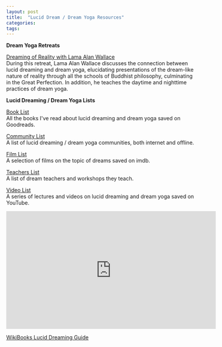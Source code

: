 ```yaml
---
layout: post
title:  "Lucid Dream / Dream Yoga Resources"
categories: 
tags:
---
```


**Dream Yoga Retreats**
<br>

[Dreaming of Reality with Lama Alan Wallace](/wallacedreamyoga)
<br>
During this retreat, Lama Alan Wallace discusses the connection between lucid dreaming and dream yoga, elucidating presentations of the dream-like nature of reality through all the schools of Buddhist philosophy, culminating in the Great Perfection. In addition, he teaches the daytime and nighttime practices of dream yoga.
<br>

**Lucid Dreaming / Dream Yoga Lists**

[Book List](https://www.goodreads.com/review/list/95737422-link-daniel?ref=nav_mybooks&shelf=dreams)
<br>
All the books I've read about lucid dreaming and dream yoga saved on Goodreads.

[Community List](/dreamgroups)
<br>
A list of lucid dreaming / dream yoga communities, both internet and offline.

[Film List](https://www.imdb.com/list/ls083385013/)
<br>
A selection of films on the topic of dreams saved on imdb.

[Teachers List](/dreamteachers)
<br>
A list of dream teachers and workshops they teach.

[Video List](https://www.youtube.com/playlist?list=PL3IOQtA2di8PQNdPo2_FVaBlhVkb5PUXM)
<br>
A series of lectures and videos on lucid dreaming and dream yoga saved on YouTube.

<iframe width="560" height="315" src="https://www.youtube.com/embed/videoseries?si=X-4ZGrE6znQ8XZeq&amp;list=PL3IOQtA2di8PQNdPo2_FVaBlhVkb5PUXM" title="YouTube video player" frameborder="0" allow="accelerometer; autoplay; clipboard-write; encrypted-media; gyroscope; picture-in-picture; web-share" allowfullscreen></iframe>

<br>

[WikiBooks Lucid Dreaming Guide](https://en.wikibooks.org/wiki/Lucid_Dreaming)
<br>
